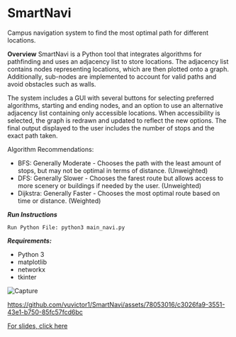 # SmartNavi
Campus navigation system to find the most optimal path for different locations.

**Overview**
SmartNavi is a Python tool that integrates algorithms for pathfinding and uses an adjacency list to store locations. The adjacency list contains nodes representing locations, which are then plotted onto a graph. Additionally, sub-nodes are implemented to account for valid paths and avoid obstacles such as walls.

The system includes a GUI with several buttons for selecting preferred algorithms, starting and ending nodes, and an option to use an alternative adjacency list containing only accessible locations. When accessibility is selected, the graph is redrawn and updated to reflect the new options. The final output displayed to the user includes the number of stops and the exact path taken.

Algorithm Recommendations:
- BFS: Generally Moderate - Chooses the path with the least amount of stops, but may not be optimal in terms of distance. (Unweighted)
- DFS: Generally Slower - Chooses the farest route but allows access to more scenery or buildings if needed by the user. (Unweighted)
- Dijkstra: Generally Faster - Chooses the most optimal route based on time or distance. (Weighted)

***Run Instructions***
```
Run Python File: python3 main_navi.py
```

***Requirements:***
- Python 3
- matplotlib
- networkx
- tkinter

![Capture](https://github.com/vuvictor1/SmartNavi/assets/78053016/31fb1419-5a82-4292-8a26-1e22d017f0ed)

https://github.com/vuvictor1/SmartNavi/assets/78053016/c3026fa9-3551-43e1-b750-85fc57fcd6bc

[For slides, click here](https://docs.google.com/presentation/d/12oPFUwbcshfpkaKLOAai2ng5_hDARwvK-RRWq237D0c/edit?usp=sharing)





